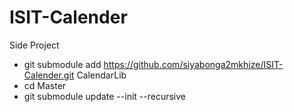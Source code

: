 # ISIT-Calender
Side Project

- git submodule add https://github.com/siyabonga2mkhize/ISIT-Calender.git CalendarLib
- cd Master 
- git submodule update --init --recursive
